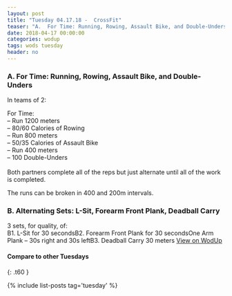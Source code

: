 ```yaml
---
layout: post
title: "Tuesday 04.17.18 -  CrossFit"
teaser: "A.  For Time: Running, Rowing, Assault Bike, and Double-Unders<br/> B. Alternating Sets: L-Sit, Forearm Front Plank, Deadball Carry"
date: 2018-04-17 00:00:00
categories: wodup
tags: wods tuesday
header: no
---
```



<h3>A.  For Time: Running, Rowing, Assault Bike, and Double-Unders</h3>


In teams of 2:

For Time:<br/>– Run 1200 meters<br/>– 80/60 Calories of Rowing<br/>– Run 800 meters<br/>– 50/35 Calories of Assault Bike<br/>– Run 400 meters<br/>– 100 Double-Unders<br/><br/>Both partners complete all of the reps but just alternate until all of the work is completed.

The runs can be broken in 400 and 200m intervals.
<h3>B. Alternating Sets: L-Sit, Forearm Front Plank, Deadball Carry</h3>
3 sets, for quality,  of:<br/>B1. L-Sit for 30 secondsB2. Forearm Front Plank for 30 secondsOne Arm Plank – 30s right and 30s leftB3. Deadball Carry 30 meters
<a href="https://www.wodup.com/gyms/asphodel/wods/5503" target="blank">View on WodUp</a>


#### Compare to other Tuesdays
{: .t60 }

{% include list-posts tag='tuesday' %}